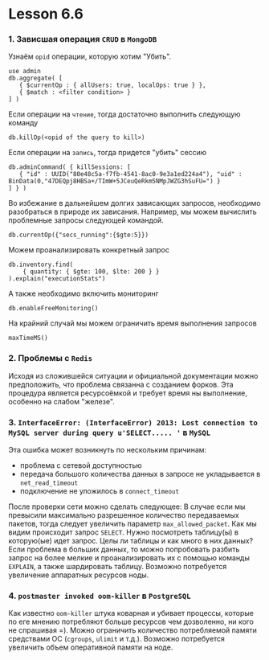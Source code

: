 # Lesson 6.6

### 1. Зависшая операция `CRUD` в `MongoDB`
Узнаём `opid` операции, которую хотим "Убить".
```
use admin
db.aggregate( [
   { $currentOp : { allUsers: true, localOps: true } },
   { $match : <filter condition> }
] )
```
Если операции на `чтение`, тогда достаточно выполнить следующую команду
```
db.killOp(<opid of the query to kill>)
```
Если операции на `запись`, тогда придется "убить" сессию
```
db.adminCommand( { killSessions: [
   { "id" : UUID("80e48c5a-f7fb-4541-8ac0-9e3a1ed224a4"), "uid" : BinData(0,"47DEQpj8HBSa+/TImW+5JCeuQeRkm5NMpJWZG3hSuFU=") }
] } )
```

Во избежание в дальнейшем долгих зависающих запросов, необходимо разобраться в природе их зависания. Например, мы можем вычислить проблемные запросы следующей командой.
```
db.currentOp({"secs_running":{$gte:5}})
```
Можем проанализировать конкретный запрос 
```
db.inventory.find(
    { quantity: { $gte: 100, $lte: 200 } }
).explain("executionStats")
```
А также необходимо включить мониторинг
```
db.enableFreeMonitoring()
```
На крайний случай мы можем ограничить время выполнения запросов
```
maxTimeMS()
```

### 2. Проблемы с `Redis`
Исходя из сложившейся ситуации и официальной документации можно предположить, что проблема связанна с созданием форков. Эта процедура является ресурсоёмкой и требует время ны выполнение, особенно на слабом "железе".

### 3. `InterfaceError: (InterfaceError) 2013: Lost connection to MySQL server during query u'SELECT..... '` в `MySQL`
Эта ошибка может возникнуть по нескольким причинам:
* проблема с сетевой доступностью
* передача большого количества данных в запросе не укладывается в `net_read_timeout`
* подключение не уложилось в `connect_timeout`

После проверки сети можно сделать следующее:
В случае если мы превысили максимально разрешенное количество передаваемых пакетов, тогда следует увеличить параметр `max_allowed_packet`.
Как мы видим происходит запрос `SELECT`. Нужно посмотреть таблицу(ы) в которую(ые) идет запрос. Целы ли таблицы и как много в них данных? 
Если проблема в больших данных, то можно попробовать разбить запрос на более мелкие и проанализировать их с помощью команды `EXPLAIN`, а также шардировать таблицу. 
Возможно потребуется увеличение аппаратных ресурсов ноды.

### 4. `postmaster invoked oom-killer` в `PostgreSQL`
Как известно `oom-killer` штука коварная и убивает процессы, которые по еге мнению потребляют больше ресурсов чем дозволенно, ни кого не спрашивая =).
Можно ограничить количество потребляемой памяти средствами ОС (`cgroups`, `ulimit` и т.д.). Возможно потребуется увеличить объем оперативной памяти на ноде.